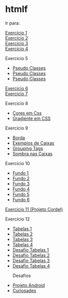 # htmlf
 
Ir para:

<a href="https://jsa04.github.io/htmlf/ex001">Exercicio 1</a><br>
<a href="https://jsa04.github.io/htmlf/ex002">Exercicio 2</a><br>
<a href="https://jsa04.github.io/htmlf/ex003">Exercicio 3</a><br>
<a href="https://jsa04.github.io/htmlf/ex004">Exercicio 4</a>
<p>Exercicio 5</p>
<ul>
    <li><a href="https://jsa04.github.io/htmlf/ex005/pseudo_classes.html">Pseudo Classes</a></li>
    <li><a href="https://jsa04.github.io/htmlf/ex005/pseudo_elementos.html">Pseudo Classes</a></li>
    <li><a href="https://jsa04.github.io/htmlf/ex005/seletores_personalizados.html">Pseudo Classes</a></li>
</ul>
<a href="https://jsa04.github.io/htmlf/ex006">Exercicio 6</a><br>
<a href="https://jsa04.github.io/htmlf/ex007/estilos.html">Exercicio 7</a>
<p>Exercicio 8</p>
<ul>
    <li><a href="https://jsa04.github.io/htmlf/ex008/cores_em_css.html">Cores em Css</a></li>
    <li><a href="https://jsa04.github.io/htmlf/ex008/gradiente_em_css.html">Gradiente em CSS</a></li>
</ul>
<p>Exercicio 9</p>
<ul>
    <li><a href="https://jsa04.github.io/htmlf/ex009/borda.html">Borda</a></li>
    <li><a href="https://jsa04.github.io/htmlf/ex009/exemplos_de_caixas.html">Exemplos de Caixas</a></li>
    <li><a href="https://jsa04.github.io/htmlf/ex009/grouping_tags.html">Grouping Tags</a></li>
    <li><a href="https://jsa04.github.io/htmlf/ex009/sombra_nas_caixas.html">Sombra nas Caixas</a></li>
</ul>
<p>Exercicio 10</p>
<ul>
    <li><a href="https://jsa04.github.io/htmlf/ex010/fundo001.html">Fundo 1</a></li>      
    <li><a href="https://jsa04.github.io/htmlf/ex010/fundo002.html">Fundo 2</a></li>    
    <li><a href="https://jsa04.github.io/htmlf/ex010/fundo003.html">Fundo 3</a></li>  
    <li><a href="https://jsa04.github.io/htmlf/ex010/fundo004.html">Fundo 4</a></li>      
    <li><a href="https://jsa04.github.io/htmlf/ex010/fundo005.html">Fundo 5</a></li>      
    <li><a href="https://jsa04.github.io/htmlf/ex010/fundo006.html">Fundo 6</a></li>      
</ul>
<a href="https://jsa04.github.io/htmlf/ex011">Exercicio 11 (Projeto Cordel)</a><br>
<p>Exercicio 12</p>
<ul>
    <li><a href="https://jsa04.github.io/htmlf/ex012/tabelas001.html">Tabelas 1</a></li>
    <li><a href="https://jsa04.github.io/htmlf/ex012/tabelas002.html">Tabelas 2</a></li>
    <li><a href="https://jsa04.github.io/htmlf/ex012/tabelas003.html">Tabelas 3</a></li>
    <li><a href="https://jsa04.github.io/htmlf/ex012/tabelas004.html">Tabelas 4</a></li>
    <li><a href="https://jsa04.github.io/htmlf/ex012/des/desafio-tabelas001.html">Desafio Tabelas 1</a></li>
    <li><a href="https://jsa04.github.io/htmlf/ex012/des/desafio-tabelas002.html">Desafio Tabelas 2</a></li>
    <li><a href="https://jsa04.github.io/htmlf/ex012/des/desafio-tabelas003.html">Desafio Tabelas 3</a></li>
    <li><a href="https://jsa04.github.io/htmlf/ex012/des/desafio-tabelas004.html">Desafio Tabelas 4</a></li>
<p>Desafios</p>
    <li><a href="https://jsa04.github.io/htmlf/des/android-site.html">Projeto Android</a></li>
    <li><a href="https://jsa04.github.io/htmlf/des/menu-curiosidades.html">Curiosades </a></li>
</ul>